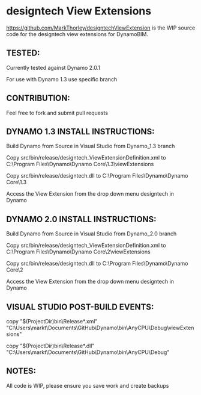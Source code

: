 # designtech View Extensions
https://github.com/MarkThorley/designtechViewExtension is the WIP source code for the designtech view extensions for DynamoBIM.




## TESTED:
Currently tested against Dynamo 2.0.1

For use with Dynamo 1.3 use specific branch



## CONTRIBUTION:
Feel free to fork and submit pull requests



## DYNAMO 1.3 INSTALL INSTRUCTIONS:
Build Dynamo from Source in Visual Studio from Dynamo_1.3 branch

Copy src/bin/release/designtech_ViewExtensionDefinition.xml to C:\Program Files\Dynamo\Dynamo Core\1.3\viewExtensions

Copy src/bin/release/designtech.dll to C:\Program Files\Dynamo\Dynamo Core\1.3

Access the View Extension from the drop down menu designtech in Dynamo



## DYNAMO 2.0 INSTALL INSTRUCTIONS:
Build Dynamo from Source in Visual Studio from Dynamo_2.0 branch

Copy src/bin/release/designtech_ViewExtensionDefinition.xml to C:\Program Files\Dynamo\Dynamo Core\2\viewExtensions

Copy src/bin/release/designtech.dll to C:\Program Files\Dynamo\Dynamo Core\2

Access the View Extension from the drop down menu designtech in Dynamo



## VISUAL STUDIO POST-BUILD EVENTS:
copy "$(ProjectDir)bin\Release\*.xml" "C:\Users\markt\Documents\GitHub\Dynamo\bin\AnyCPU\Debug\viewExtensions"

copy "$(ProjectDir)bin\Release\*.dll" "C:\Users\markt\Documents\GitHub\Dynamo\bin\AnyCPU\Debug\"



## NOTES:
All code is WIP, please ensure you save work and create backups
